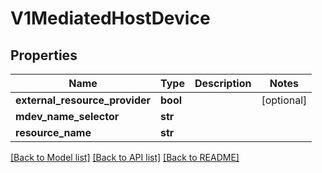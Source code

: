 # V1MediatedHostDevice

## Properties
Name | Type | Description | Notes
------------ | ------------- | ------------- | -------------
**external_resource_provider** | **bool** |  | [optional] 
**mdev_name_selector** | **str** |  | 
**resource_name** | **str** |  | 

[[Back to Model list]](../README.md#documentation-for-models) [[Back to API list]](../README.md#documentation-for-api-endpoints) [[Back to README]](../README.md)



